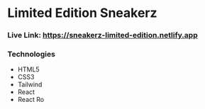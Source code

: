 # Limited Edition Sneakerz

### Live Link: https://sneakerz-limited-edition.netlify.app

### Technologies

- HTML5
- CSS3
- Tailwind
- React
- React Ro

